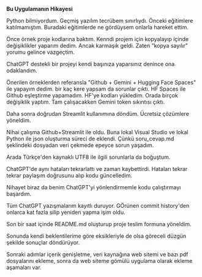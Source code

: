 **Bu Uygulamanın Hikayesi**

Python bilmiyordum. Geçmiş yazılım tecrübem sınırlıydı. Önceki eğitimlere katılmamıştım. Buradaki eğitimlerde ne gördüysem onlarla hareket ettim.

Önce örnek proje kodlarına baktım. Kenndi projem için kopyalayıp içinde değişiklikler yaparım dedim. Ancak karmaşık geldi. Zaten "kopya sayılır" yorumu gelince vazgeçtim.

ChatGPT destekli bir projeyi kendi başınıza yaparsınız denince ona odaklandım.

Önerilen örneklerden referansla "Github + Gemini + Hugging Face Spaces" ile yapayım dedim. bir kaç kere yapsam da sorunlar çıktı. HF Spaces ile Github eşleştirme yapamadım. HF'ye kodları yükledim. Orada birçok değişiklik yaptım. Tam çalışacakken Gemini token sıkıntısı çıktı.

Daha sonra doğrudan Streamlit kullanımına döndüm. Ücretsiz çözümlere yöneldim.

Nihai çalışma Github+Streamlit ile oldu. Buna lokal Visual Studio ve lokal Python ile json oluşturma süreci de eklendi. Çünkü soru_cevap.md şeklindeki dosyadan veri çekmede epeyce sorun yaşadım.

Arada Türkçe'den kaynaklı UTF8 ile ilgili sorunlarla da boğuştum.

ChatGPT'de aynı hataları tekrarlattı ve zaman kaybettirdi. Hataları tekrar tekrar paylaşım doğrusunu alıp kodu güncelledim.

Nihayet biraz da benim ChatGPT'yi yönlendirmemle kodu çalıştırmayı başardım.

Tüm ChatGPT yazışmalarım kayıtlı duruyor. GÖrünen commit history'den onlarca kat fazla silip yeniden yapma işim oldu.

Son bir saat içinde README.md oluşturup proje teslim formuna yöneldim.

Sonunda kendi beklentilerime göre eksikleriyle de olsa göreceli düzgün şekilde sonuçlar döndürüyor.

Sonraki adımlar içerik genişletme, veri kaynağına web sitemi ve bazı pdf dosyalarını ekleme, sonra da web siteme gömülü uygulama olarak ekleme aşamaları var.
